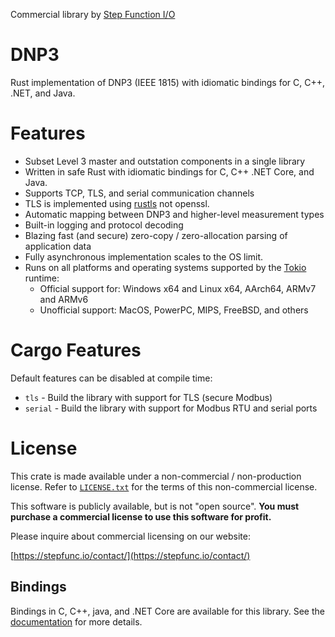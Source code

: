 Commercial library by [Step Function I/O](https://stepfunc.io/)

# DNP3

Rust implementation of DNP3 (IEEE 1815) with idiomatic bindings for C, C++, .NET, and Java.

# Features

- Subset Level 3 master and outstation components in a single library
- Written in safe Rust with idiomatic bindings for C, C++ .NET Core, and Java.
- Supports TCP, TLS,  and serial communication channels
- TLS is implemented using [rustls](https://github.com/rustls/rustls) not openssl.
- Automatic mapping between DNP3 and higher-level measurement types
- Built-in logging and protocol decoding
- Blazing fast (and secure) zero-copy / zero-allocation parsing of application data
- Fully asynchronous implementation scales to the OS limit.
- Runs on all platforms and operating systems supported by the [Tokio](https://tokio.rs/) runtime:
  - Official support for: Windows x64 and Linux x64, AArch64, ARMv7 and ARMv6
  - Unofficial support: MacOS, PowerPC, MIPS, FreeBSD, and others

# Cargo Features

Default features can be disabled at compile time:
* `tls` - Build the library with support for TLS (secure Modbus)
* `serial` - Build the library with support for Modbus RTU and serial ports

# License

This crate is made available under a non-commercial / non-production license.
Refer to [`LICENSE.txt`](https://raw.githubusercontent.com/stepfunc/dnp3/main/LICENSE.txt) for the terms
of this non-commercial license.

This software is publicly available, but is not "open source".
__You must purchase a commercial license to use this software for profit.__

Please inquire about commercial licensing on our website:

[https://stepfunc.io/contact/](https://stepfunc.io/contact/)

## Bindings

Bindings in C, C++, java, and .NET Core are available for this library. See the
[documentation](https://stepfunc.io/products/libraries/dnp3/) for more details.
